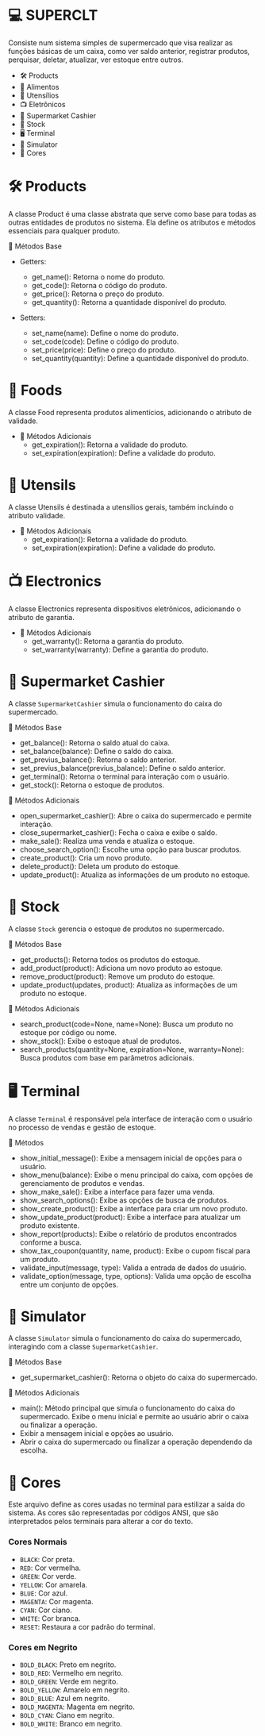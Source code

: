 # 💻 SUPERCLT
Consiste num sistema simples de supermercado que visa realizar as funções básicas de um caixa, como ver saldo anterior, registrar produtos, perquisar, deletar, atualizar, ver estoque entre outros.

- 🛠️ Products
- 🥗 Alimentos
- 🍴 Utensílios
- 📺 Eletrônicos
- 🏪 Supermarket Cashier
- 🏬 Stock
- 🖥️ Terminal
- 🧾 Simulator
- 🌈 Cores

# 🛠️ Products
A classe Product é uma classe abstrata que serve como base para todas as outras entidades de produtos no sistema.
Ela define os atributos e métodos essenciais para qualquer produto.

🔑 Métodos Base
- Getters:
    - get_name(): Retorna o nome do produto.
    - get_code(): Retorna o código do produto.
    - get_price(): Retorna o preço do produto.
    - get_quantity(): Retorna a quantidade disponível do produto.

- Setters:
    - set_name(name): Define o nome do produto.
    - set_code(code): Define o código do produto.
    - set_price(price): Define o preço do produto.
    - set_quantity(quantity): Define a quantidade disponível do produto.

# 🥗 Foods
A classe Food representa produtos alimentícios, adicionando o atributo de validade.

- 📌 Métodos Adicionais
    - get_expiration(): Retorna a validade do produto.
    - set_expiration(expiration): Define a validade do produto.

# 🍴 Utensils
A classe Utensils é destinada a utensílios gerais, também incluindo o atributo validade.

- 📌 Métodos Adicionais
    - get_expiration(): Retorna a validade do produto.
    - set_expiration(expiration): Define a validade do produto.

# 📺 Electronics
A classe Electronics representa dispositivos eletrônicos, adicionando o atributo de garantia.

- 📌 Métodos Adicionais
    - get_warranty(): Retorna a garantia do produto.
    - set_warranty(warranty): Define a garantia do produto.

# 🏪 Supermarket Cashier

A classe `SupermarketCashier` simula o funcionamento do caixa do supermercado.

🔑 Métodos Base
- get_balance(): Retorna o saldo atual do caixa.
- set_balance(balance): Define o saldo do caixa.
- get_previus_balance(): Retorna o saldo anterior.
- set_previus_balance(previus_balance): Define o saldo anterior.
- get_terminal(): Retorna o terminal para interação com o usuário.
- get_stock(): Retorna o estoque de produtos.

📌 Métodos Adicionais
- open_supermarket_cashier(): Abre o caixa do supermercado e permite interação.
- close_supermarket_cashier(): Fecha o caixa e exibe o saldo.
- make_sale(): Realiza uma venda e atualiza o estoque.
- choose_search_option(): Escolhe uma opção para buscar produtos.
- create_product(): Cria um novo produto.
- delete_product(): Deleta um produto do estoque.
- update_product(): Atualiza as informações de um produto no estoque.

# 🏬 Stock

A classe `Stock` gerencia o estoque de produtos no supermercado.

🔑 Métodos Base
- get_products(): Retorna todos os produtos do estoque.
- add_product(product): Adiciona um novo produto ao estoque.
- remove_product(product): Remove um produto do estoque.
- update_product(updates, product): Atualiza as informações de um produto no estoque.

📌 Métodos Adicionais
- search_product(code=None, name=None): Busca um produto no estoque por código ou nome.
- show_stock(): Exibe o estoque atual de produtos.
- search_products(quantity=None, expiration=None, warranty=None): Busca produtos com base em parâmetros adicionais.
  
# 🖥️ Terminal

A classe `Terminal` é responsável pela interface de interação com o usuário no processo de vendas e gestão de estoque.

📌 Métodos
- show_initial_message(): Exibe a mensagem inicial de opções para o usuário.
- show_menu(balance): Exibe o menu principal do caixa, com opções de gerenciamento de produtos e vendas.
- show_make_sale(): Exibe a interface para fazer uma venda.
- show_search_options(): Exibe as opções de busca de produtos.
- show_create_product(): Exibe a interface para criar um novo produto.
- show_update_product(product): Exibe a interface para atualizar um produto existente.
- show_report(products): Exibe o relatório de produtos encontrados conforme a busca.
- show_tax_coupon(quantity, name, product): Exibe o cupom fiscal para um produto.
- validate_input(message, type): Valida a entrada de dados do usuário.
- validate_option(message, type, options): Valida uma opção de escolha entre um conjunto de opções.

# 🧾 Simulator
A classe `Simulator` simula o funcionamento do caixa do supermercado, interagindo com a classe `SupermarketCashier`.

🔑 Métodos Base
- get_supermarket_cashier(): Retorna o objeto do caixa do supermercado.

📌 Métodos Adicionais
- main(): Método principal que simula o funcionamento do caixa do supermercado. Exibe o menu inicial e permite ao usuário abrir o caixa ou finalizar a operação.
- Exibir a mensagem inicial e opções ao usuário.
- Abrir o caixa do supermercado ou finalizar a operação dependendo da escolha.

# 🌈 Cores

Este arquivo define as cores usadas no terminal para estilizar a saída do sistema. As cores são representadas por códigos ANSI, que são interpretados pelos terminais para alterar a cor do texto.

### Cores Normais
- `BLACK`: Cor preta.
- `RED`: Cor vermelha.
- `GREEN`: Cor verde.
- `YELLOW`: Cor amarela.
- `BLUE`: Cor azul.
- `MAGENTA`: Cor magenta.
- `CYAN`: Cor ciano.
- `WHITE`: Cor branca.
- `RESET`: Restaura a cor padrão do terminal.

### Cores em Negrito
- `BOLD_BLACK`: Preto em negrito.
- `BOLD_RED`: Vermelho em negrito.
- `BOLD_GREEN`: Verde em negrito.
- `BOLD_YELLOW`: Amarelo em negrito.
- `BOLD_BLUE`: Azul em negrito.
- `BOLD_MAGENTA`: Magenta em negrito.
- `BOLD_CYAN`: Ciano em negrito.
- `BOLD_WHITE`: Branco em negrito.

